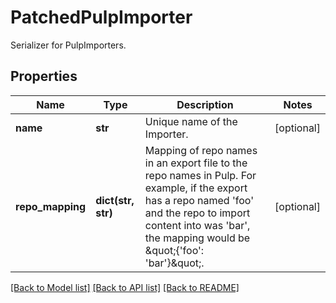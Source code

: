 # PatchedPulpImporter

Serializer for PulpImporters.
## Properties
Name | Type | Description | Notes
------------ | ------------- | ------------- | -------------
**name** | **str** | Unique name of the Importer. | [optional] 
**repo_mapping** | **dict(str, str)** | Mapping of repo names in an export file to the repo names in Pulp. For example, if the export has a repo named &#39;foo&#39; and the repo to import content into was &#39;bar&#39;, the mapping would be \&quot;{&#39;foo&#39;: &#39;bar&#39;}\&quot;. | [optional] 

[[Back to Model list]](../README.md#documentation-for-models) [[Back to API list]](../README.md#documentation-for-api-endpoints) [[Back to README]](../README.md)


